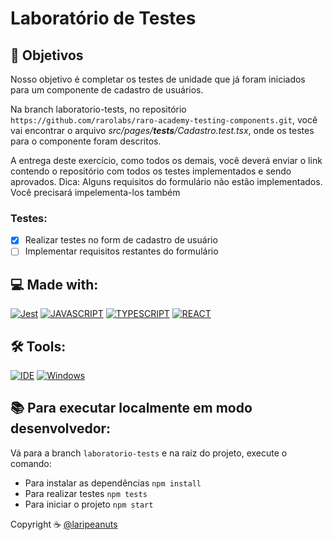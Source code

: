 # Laboratório de Testes

## 🎯 Objetivos

Nosso objetivo é completar os testes de unidade que já foram iniciados para um componente de cadastro de usuários.

Na branch laboratorio-tests, no repositório `https://github.com/rarolabs/raro-academy-testing-components.git`, você vai encontrar o arquivo _src/pages/**tests**/Cadastro.test.tsx_, onde os testes para o componente <Cadastro /> foram descritos.

A entrega deste exercício, como todos os demais, você deverá enviar o link contendo o repositório com todos os testes implementados e sendo aprovados. Dica: Alguns requisitos do formulário não estão implementados. Você precisará impelementa-los também

### Testes:

- [x] Realizar testes no form de cadastro de usuário
- [ ] Implementar requisitos restantes do formulário

## 💻 Made with:

[![Jest](https://img.shields.io/badge/JEST-1572B6?style=for-the-badge&logo=jest&logoColor=white)](https://jestjs.io/docs/tutorial-react)
[![JAVASCRIPT](https://img.shields.io/badge/JavaScript-F7DF1E?style=for-the-badge&logo=javascript&logoColor=black)](https://developer.mozilla.org/pt-BR/docs/Web/JavaScript)
[![TYPESCRIPT](https://img.shields.io/badge/TypeScript-007ACC?style=for-the-badge&logo=typescript&logoColor=white)](https://www.typescriptlang.org/)
[![REACT](https://img.shields.io/badge/React-61DAFB?style=for-the-badge&logo=react&logoColor=black)](https://https://reactjs.org/)

## 🛠️ Tools:

[![IDE](https://img.shields.io/badge/Visual_studio_code-0078D4?style=for-the-badge&logo=visual%20studio%20code&logoColor=white)](https://code.visualstudio.com/)
[![Windows](https://img.shields.io/badge/Windows-0078D6?style=for-the-badge&logo=windows&logoColor=white)](https://www.microsoft.com/pt-br/windows/get-windows-10)

## 📚 Para executar localmente em modo desenvolvedor:

Vá para a branch `laboratorio-tests` e na raiz do projeto, execute o comando:

- Para instalar as dependências `npm install`
- Para realizar testes `npm tests`
- Para iniciar o projeto `npm start`

<p align="left">Copyright ☕ <a href="https://github.com/laripeanuts">@laripeanuts</a></p>
